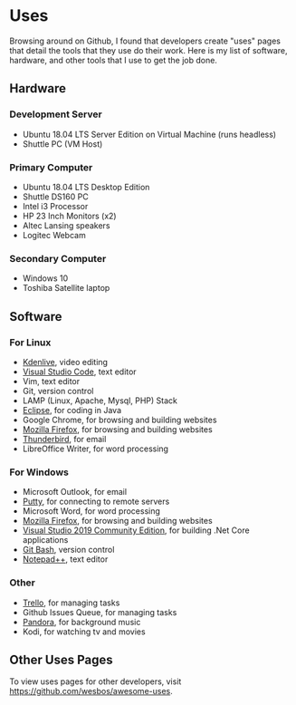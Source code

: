 # Uses 

Browsing around on Github, I found that developers create "uses" pages that 
detail the tools that they use do their work. Here is my list of software, 
hardware, and other tools that I use to get the job done. 

## Hardware

### Development Server

* Ubuntu 18.04 LTS Server Edition on Virtual Machine (runs headless)
* Shuttle PC (VM Host)

### Primary Computer 

* Ubuntu 18.04 LTS Desktop Edition
* Shuttle DS160 PC 
* Intel i3 Processor
* HP 23 Inch Monitors (x2)
* Altec Lansing speakers
* Logitec Webcam

### Secondary Computer 

* Windows 10
* Toshiba Satellite laptop

## Software

### For Linux 

* [Kdenlive](https://kdenlive.org/en), video editing
* [Visual Studio Code](https://code.visualstudio.com/download), text editor
* Vim, text editor
* Git, version control
* LAMP (Linux, Apache, Mysql, PHP) Stack 
* [Eclipse](https://eclipse.org), for coding in Java
* Google Chrome, for browsing and building websites
* [Mozilla Firefox](https://www.mozilla.org/en-us/firefox), for browsing and building websites
* [Thunderbird](https://thunderbird.net/en-us), for email
* LibreOffice Writer, for word processing

### For Windows 

* Microsoft Outlook, for email 
* [Putty](https://www.putty.org), for connecting to remote servers
* Microsoft Word, for word processing
* [Mozilla Firefox](https://www.mozilla.org/en-us/firefox), for browsing and building websites
* [Visual Studio 2019 Community Edition](https://code.visualstudio.com), for building .Net Core applications
* [Git Bash](https://gitforwindows.org), version control
* [Notepad++](https://notepad-plus-plus.org/downloads), text editor

### Other

* [Trello](https://trello.com/almostengr/recommend), for managing tasks
* Github Issues Queue, for managing tasks
* [Pandora](https://pandora.com), for background music
* Kodi, for watching tv and movies

## Other Uses Pages

To view uses pages for other developers, visit 
<a href="https://github.com/wesbos/awesome-uses" target="_blank">https://github.com/wesbos/awesome-uses</a>.

